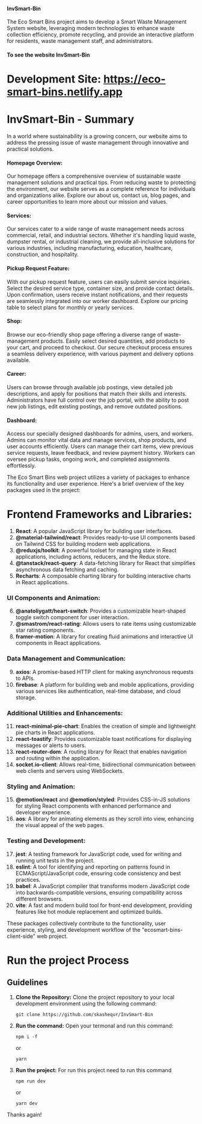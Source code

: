 #### InvSmart-Bin
The Eco Smart Bins project aims to develop a Smart Waste Management System website, leveraging modern technologies to enhance waste collection efficiency, promote recycling, and provide an interactive platform for residents, waste management staff, and administrators.


#### To see the website InvSmart-Bin
# Development Site: https://eco-smart-bins.netlify.app


# InvSmart-Bin - Summary

In a world where sustainability is a growing concern, our website aims to address the pressing issue of waste management through innovative and practical solutions.

#### Homepage Overview:
Our homepage offers a comprehensive overview of sustainable waste management solutions and practical tips. From reducing waste to protecting the environment, our website serves as a complete reference for individuals and organizations alike. Explore our about us, contact us, blog pages, and career opportunities to learn more about our mission and values.

#### Services:
Our services cater to a wide range of waste management needs across commercial, retail, and industrial sectors. Whether it's handling liquid waste, dumpster rental, or industrial cleaning, we provide all-inclusive solutions for various industries, including manufacturing, education, healthcare, construction, and hospitality.

#### Pickup Request Feature:
With our pickup request feature, users can easily submit service inquiries. Select the desired service type, container size, and provide contact details. Upon confirmation, users receive instant notifications, and their requests are seamlessly integrated into our worker dashboard. Explore our pricing table to select plans for monthly or yearly services.

#### Shop:
Browse our eco-friendly shop page offering a diverse range of waste-management products. Easily select desired quantities, add products to your cart, and proceed to checkout. Our secure checkout process ensures a seamless delivery experience, with various payment and delivery options available.

#### Career:
Users can browse through available job postings, view detailed job descriptions, and apply for positions that match their skills and interests. Administrators have full control over the job portal, with the ability to post new job listings, edit existing postings, and remove outdated positions.

#### Dashboard:
Access our specially designed dashboards for admins, users, and workers. Admins can monitor vital data and manage services, shop products, and user accounts efficiently. Users can manage their cart items, view previous service requests, leave feedback, and review payment history. Workers can oversee pickup tasks, ongoing work, and completed assignments effortlessly.


The Eco Smart Bins web project utilizes a variety of packages to enhance its functionality and user experience. Here's a brief overview of the key packages used in the project:

# Frontend Frameworks and Libraries:
1. **React**: A popular JavaScript library for building user interfaces.
2. **@material-tailwind/react**: Provides ready-to-use UI components based on Tailwind CSS for building modern web applications.
3. **@reduxjs/toolkit**: A powerful toolset for managing state in React applications, including actions, reducers, and the Redux store.
4. **@tanstack/react-query**: A data-fetching library for React that simplifies asynchronous data fetching and caching.
5. **Recharts**: A composable charting library for building interactive charts in React applications.

### UI Components and Animation:
6. **@anatoliygatt/heart-switch**: Provides a customizable heart-shaped toggle switch component for user interaction.
7. **@smastrom/react-rating**: Allows users to rate items using customizable star rating components.
8. **framer-motion**: A library for creating fluid animations and interactive UI components in React applications.

### Data Management and Communication:
9. **axios**: A promise-based HTTP client for making asynchronous requests to APIs.
10. **firebase**: A platform for building web and mobile applications, providing various services like authentication, real-time database, and cloud storage.

### Additional Utilities and Enhancements:
11. **react-minimal-pie-chart**: Enables the creation of simple and lightweight pie charts in React applications.
12. **react-toastify**: Provides customizable toast notifications for displaying messages or alerts to users.
13. **react-router-dom**: A routing library for React that enables navigation and routing within the application.
14. **socket.io-client**: Allows real-time, bidirectional communication between web clients and servers using WebSockets.

### Styling and Animation:
15. **@emotion/react** and **@emotion/styled**: Provides CSS-in-JS solutions for styling React components with enhanced performance and developer experience.
16. **aos**: A library for animating elements as they scroll into view, enhancing the visual appeal of the web pages.

### Testing and Development:
17. **jest**: A testing framework for JavaScript code, used for writing and running unit tests in the project.
18. **eslint**: A tool for identifying and reporting on patterns found in ECMAScript/JavaScript code, ensuring code consistency and best practices.
19. **babel**: A JavaScript compiler that transforms modern JavaScript code into backwards-compatible versions, ensuring compatibility across different browsers.
20. **vite**: A fast and modern build tool for front-end development, providing features like hot module replacement and optimized builds.

These packages collectively contribute to the functionality, user experience, styling, and development workflow of the "ecosmart-bins-client-side" web project.

# Run the project Process

## Guidelines

1. **Clone the Repository:** Clone the project repository to your local development environment using the following command:
   ```
   git clone https://github.com/skashequr/InvSmart-Bin
   ```
2. **Run the command:** Open your termonal and run this command:
   ```
   npm i -f
   ```
   or
   ```
   yarn
   ```
3. **Run the project:** For run this project need to run this command
    ```
   npm run dev
   ```
   or
   ```
   yarn dev
   ```

<!-- ------------------DEVELOPED BY Team-Unbeaten------------------- -->

Thanks again!


